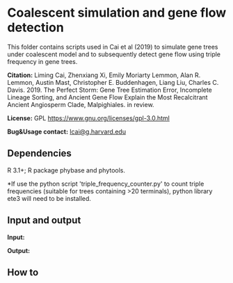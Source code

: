 # Coalescent simulation and gene flow detection

This folder contains scripts used in Cai et al (2019) to simulate gene trees under coalescent model and to subsequently detect gene flow using triple frequency in gene trees.
<div id="citation"></div>

<b>Citation:</b> Liming Cai, Zhenxiang Xi, Emily Moriarty Lemmon, Alan R. Lemmon, Austin Mast, Christopher E. Buddenhagen, Liang Liu, Charles C. Davis. 2019. The Perfect Storm: Gene Tree Estimation Error, Incomplete Lineage Sorting, and Ancient Gene Flow Explain the Most Recalcitrant Ancient Angiosperm Clade, Malpighiales. in review.

<b>License:</b> GPL https://www.gnu.org/licenses/gpl-3.0.html

<b>Bug&Usage contact:</b> [lcai@g.harvard.edu](mailto:lcai@g.harvard.edu)

## Dependencies

R 3.1+; R package phybase and phytools.

*If use the python script 'triple_frequency_counter.py' to count triple frequencies (suitable for trees containing >20 terminals), python library ete3 will need to be installed.

## Input and output

<b>Input:</b> 

<b>Output:</b> 

## How to

